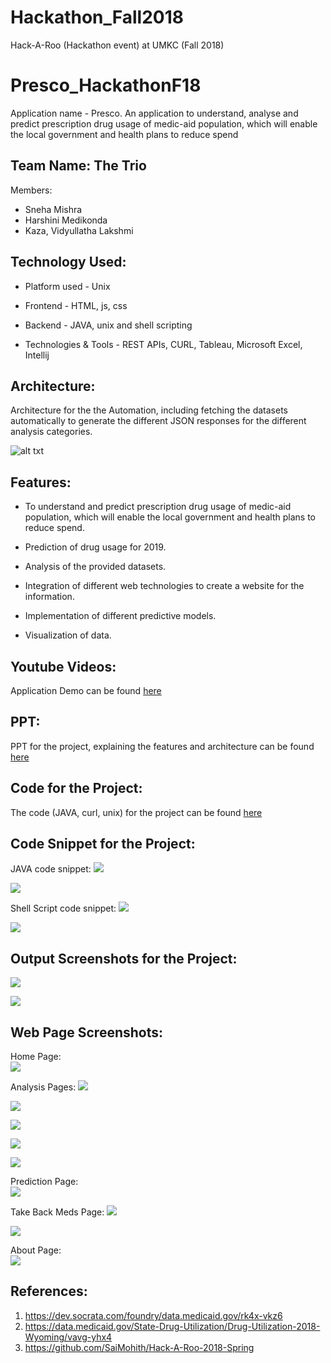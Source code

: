# Hackathon_Fall2018
Hack-A-Roo (Hackathon event) at UMKC (Fall 2018)


# Presco_HackathonF18  
Application name - Presco. An application to understand, analyse and predict prescription drug usage of medic-aid population, which will enable the local government and health plans to reduce spend

## Team Name: The Trio  
Members:  
* Sneha Mishra     
* Harshini Medikonda
* Kaza, Vidyullatha Lakshmi 

## Technology Used:  
* Platform used - Unix

* Frontend - HTML, js, css

* Backend - JAVA, unix and shell scripting

* Technologies & Tools - REST APIs, CURL, Tableau, Microsoft Excel, Intellij

## Architecture:  
Architecture for the the Automation, including fetching the datasets automatically to generate the different JSON responses for the different analysis categories.

![alt txt](https://github.com/SnehaMishra28/Hackathon_Fall2018/blob/master/Documents/architecture.png)

## Features:  
* To understand and predict prescription drug usage of medic-aid population, which will enable the local government and health plans to reduce spend.

* Prediction of drug usage for 2019. 

* Analysis of the provided datasets. 

* Integration of different web technologies to create a website for the information. 

* Implementation of different predictive models. 

* Visualization of data.  



## Youtube Videos:   
Application Demo can be found [here](https://youtu.be/PQ4Msl0hc3U)

## PPT:   
PPT for the project, explaining the features and architecture can be found [here](https://github.com/SnehaMishra28/Hackathon_Fall2018/blob/master/Documents/Hackathon_F2018_Presco.pptx)


## Code for the Project:  
The code (JAVA, curl, unix) for the project can be found [here](https://github.com/SnehaMishra28/Hackathon_Fall2018/tree/master/Source)

## Code Snippet for the Project:   
JAVA code snippet:
![](https://github.com/SnehaMishra28/Hackathon_Fall2018/blob/master/Documents/WebScreenshots/codeSnippet1.png)

![](https://github.com/SnehaMishra28/Hackathon_Fall2018/blob/master/Documents/WebScreenshots/codeSnippet2.png)

Shell Script code snippet:
![](https://github.com/SnehaMishra28/Hackathon_Fall2018/blob/master/Documents/WebScreenshots/shellScript.png)

![](https://github.com/SnehaMishra28/Hackathon_Fall2018/blob/master/Documents/WebScreenshots/shellProcessing.png)


## Output Screenshots for the Project:   
![](https://github.com/SnehaMishra28/Hackathon_Fall2018/blob/master/Documents/WebScreenshots/output1.png)

![](https://github.com/SnehaMishra28/Hackathon_Fall2018/blob/master/Documents/WebScreenshots/shellOutput.png)  



## Web Page Screenshots:   
Home Page:  
![](https://github.com/SnehaMishra28/Hackathon_Fall2018/blob/master/Documents/WebScreenshots/homePage.png)

Analysis Pages:
![](https://github.com/SnehaMishra28/Hackathon_Fall2018/blob/master/Documents/WebScreenshots/analysis1.png)

![](https://github.com/SnehaMishra28/Hackathon_Fall2018/blob/master/Documents/WebScreenshots/analysis2.png)

![](https://github.com/SnehaMishra28/Hackathon_Fall2018/blob/master/Documents/WebScreenshots/analysis3.png)

![](https://github.com/SnehaMishra28/Hackathon_Fall2018/blob/master/Documents/WebScreenshots/analysis4.png)

![](https://github.com/SnehaMishra28/Hackathon_Fall2018/blob/master/Documents/WebScreenshots/analysis5.png)

Prediction Page:  
![](https://github.com/SnehaMishra28/Hackathon_Fall2018/blob/master/Documents/WebScreenshots/prediction1.png)

Take Back Meds Page:
![](https://github.com/SnehaMishra28/Hackathon_Fall2018/blob/master/Documents/WebScreenshots/takeAwayMeds1.png)

![](https://github.com/SnehaMishra28/Hackathon_Fall2018/blob/master/Documents/WebScreenshots/takeAwayMeds2.png)

About Page:  
![](https://github.com/SnehaMishra28/Hackathon_Fall2018/blob/master/Documents/WebScreenshots/aboutPage.png)


## References:  
1. https://dev.socrata.com/foundry/data.medicaid.gov/rk4x-vkz6
1. https://data.medicaid.gov/State-Drug-Utilization/Drug-Utilization-2018-Wyoming/vavg-yhx4
1. https://github.com/SaiMohith/Hack-A-Roo-2018-Spring
